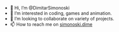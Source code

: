 - 👋 Hi, I’m @DimitarSimonoski
- 👀 I’m interested in coding, games and animation.
- 💞️ I’m looking to collaborate on variety of projects.
- 📫 How to reach me on [simonoski.dime](https://www.linkedin.com/in/dimitar-simonoski-601302305?lipi=urn%3Ali%3Apage%3Ad_flagship3_profile_view_base_contact_details%3BhAMg%2FUDESnW%2FBxup4PriYQ%3D%3D)
<!---
DimitarSimonoski/DimitarSimonoski is a ✨ special ✨ repository because its `README.md` (this file) appears on your GitHub profile.
You can click the Preview link to take a look at your changes.
--->
